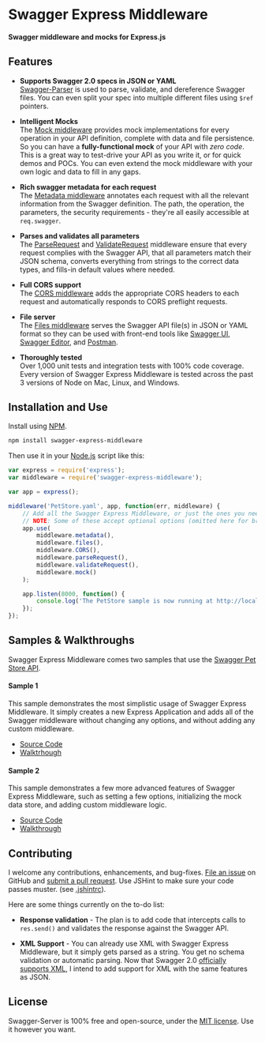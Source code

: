 Swagger Express Middleware
============================
#### Swagger middleware and mocks for Express.js


Features
--------------------------
* __Supports Swagger 2.0 specs in JSON or YAML__ <br>
[Swagger-Parser](https://github.com/BigstickCarpet/swagger-parser) is used to parse, validate, and dereference Swagger files.  You can even split your spec into multiple different files using `$ref` pointers. 

* __Intelligent Mocks__<br>
The [Mock middleware](https://github.com/BigstickCarpet/swagger-express-middleware/blob/master/docs/mock.md) provides mock implementations for every operation in your API definition, complete with data and file persistence.  So you can have a __fully-functional mock__ of your API with *zero code*.  This is a great way to test-drive your API as you write it, or for quick demos and POCs.  You can even extend the mock middleware with your own logic and data to fill in any gaps.

* __Rich swagger metadata for each request__<br>
The [Metadata middleware](https://github.com/BigstickCarpet/swagger-express-middleware/blob/master/docs/metadata.md) annotates each request with all the relevant information from the Swagger definition.  The path, the operation, the parameters, the security requirements - they're all easily accessible at `req.swagger`.

* __Parses and validates all parameters__<br>
The [ParseRequest](https://github.com/BigstickCarpet/swagger-express-middleware/blob/master/docs/parseRequest.md) and [ValidateRequest](https://github.com/BigstickCarpet/swagger-express-middleware/blob/master/docs/validateRequest.md) middleware ensure that every request complies with the Swagger API, that all parameters match their JSON schema, converts everything from strings to the correct data types, and fills-in default values where needed.

* __Full CORS support__<br>
The [CORS middleware](https://github.com/BigstickCarpet/swagger-express-middleware/blob/master/docs/CORS.md) adds the appropriate CORS headers to each request and automatically responds to CORS preflight requests.

* __File server__<br>
The [Files middleware](https://github.com/BigstickCarpet/swagger-express-middleware/blob/master/docs/files.md) serves the Swagger API file(s) in JSON or YAML format so they can be used with front-end tools like [Swagger UI](http://www.swagger.io), [Swagger Editor](http://editor.swagger.io), and [Postman](http://getpostman.com).

* __Thoroughly tested__<br>
Over 1,000 unit tests and integration tests with 100% code coverage.  Every version of Swagger Express Middleware is tested across the past 3 versions of Node on Mac, Linux, and Windows.


Installation and Use
--------------------------
Install using [NPM](https://docs.npmjs.com/getting-started/what-is-npm).

````bash
npm install swagger-express-middleware
````
Then use it in your [Node.js](http://nodejs.org/) script like this: 

````javascript
var express = require('express');
var middleware = require('swagger-express-middleware');

var app = express();

middleware('PetStore.yaml', app, function(err, middleware) {
    // Add all the Swagger Express Middleware, or just the ones you need.
    // NOTE: Some of these accept optional options (omitted here for brevity)
    app.use(
        middleware.metadata(),
        middleware.files(),
        middleware.CORS(),
        middleware.parseRequest(),
        middleware.validateRequest(),
        middleware.mock()
    );

    app.listen(8000, function() {
        console.log('The PetStore sample is now running at http://localhost:8000');
    });
});
````

Samples & Walkthroughs
--------------------------
Swagger Express Middleware comes two samples that use the [Swagger Pet Store API](https://github.com/BigstickCarpet/swagger-express-middleware/blob/master/samples/PetStore.yaml).

#### Sample 1
This sample demonstrates the most simplistic usage of Swagger Express Middleware. It simply creates a new Express Application and adds all of the Swagger middleware without changing any options, and without adding any custom middleware.

* [Source Code](https://github.com/BigstickCarpet/swagger-express-middleware/blob/master/samples/sample1.js)
* [Walktrhough](https://github.com/BigstickCarpet/swagger-express-middleware/blob/master/docs/samples/walkthrough1.md)


#### Sample 2
This sample demonstrates a few more advanced features of Swagger Express Middleware, such as setting a few options, initializing the mock data store, and adding custom middleware logic.

* [Source Code](https://github.com/BigstickCarpet/swagger-express-middleware/blob/master/samples/sample2.js)
* [Walkthrough](https://github.com/BigstickCarpet/swagger-express-middleware/blob/master/docs/samples/walkthrough2.md)


Contributing
--------------------------
I welcome any contributions, enhancements, and bug-fixes.  [File an issue](https://github.com/BigstickCarpet/swagger-express-middleware/issues) on GitHub and [submit a pull request](https://github.com/BigstickCarpet/swagger-express-middleware/pulls).  Use JSHint to make sure your code passes muster.  (see [.jshintrc](.jshintrc)).

Here are some things currently on the to-do list:

* __Response validation__ - The plan is to add code that intercepts calls to `res.send()` and validates the response against the Swagger API.

* __XML Support__ - You can already use XML with Swagger Express Middleware, but it simply gets parsed as a string.  You get no schema validation or automatic parsing.  Now that Swagger 2.0 [officially supports XML](https://github.com/swagger-api/swagger-spec/blob/master/versions/2.0.md#xmlObject), I intend to add support for XML with the same features as JSON.


License
--------------------------
Swagger-Server is 100% free and open-source, under the [MIT license](LICENSE). Use it however you want.

